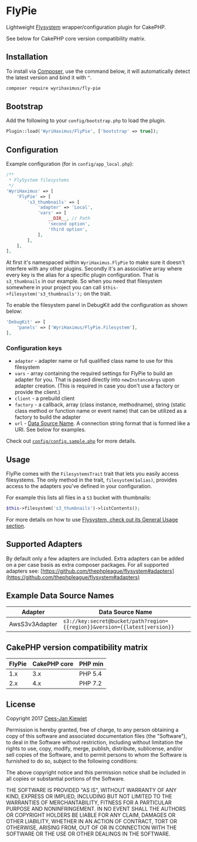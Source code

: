 FlyPie
======

Lightweight [Flysystem](http://flysystem.thephpleague.com/) wrapper/configuration plugin for CakePHP.

See below for CakePHP core version compatibility matrix.

## Installation ##

To install via [Composer](http://getcomposer.org/), use the command below, it will automatically detect the latest version and bind it with `^`.

```bash
composer require wyrihaximus/fly-pie 
```

## Bootstrap ##

Add the following to your `config/bootstrap.php` to load the plugin.

```php
Plugin::load('WyriHaximus/FlyPie', ['bootstrap' => true]);
```

## Configuration ##

Example configuration (for in `config/app_local.php`):

```php
/**
 * FlySystem filesystems
 */
'WyriHaximus' => [
    'FlyPie' => [
        's3_thumbnails' => [
            'adapter' => 'Local',
            'vars' => [
                __DIR__, // Path
                'second option',
                'third option',
            ],
        ],
    ],
],
```

At first it's namespaced within `WyriHaximus.FlyPie` to make sure it doesn't interfere with any other plugins. Secondly it's an associative array where every key is the alias for a specific plugin configuration. That is `s3_thumbnails` in our example. So when you need that filesystem somewhere in your project you can call `$this->filesystem('s3_thumbnails');` on the trait. 

To enable the filesystem panel in DebugKit add the configuration as shown below:

```php
'DebugKit' => [
    'panels' => ['WyriHaximus/FlyPie.Filesystem'],
],
```

### Configuration keys ###

* `adapter` - adapter name or full qualified class name to use for this filesystem
* `vars` - array containing the required settings for FlyPie to build an adapter for you. That is passed directly into `newInstanceArgs` upon adapter creation. (This is required in case you don't use a factory or provide the client.)
* `client` - a prebuild client
* `factory` - a callback, array (class instance, methodname), string (static class method or function name or event name) that can be utilized as a factory to build the adapter
* `url` - [Data Source Name](https://book.cakephp.org/4/en/appendices/glossary.html#term-dsn). A connection string format that is formed like a URI. See below for examples.

Check out [`config/config.sample.php`](config/config.sample.php) for more details.

## Usage ##

FlyPie comes with the `FilesystemsTrait` trait that lets you easily access filesystems. The only method in the trait, `filesystem($alias)`, provides access to the adapters you've defined in your configuration.

For example this lists all files in a `S3` bucket with thumbnails:
```php
$this->filesystem('s3_thumbnails')->listContents();
```

For more details on how to use [Flysystem, check out its General Usage section](https://github.com/thephpleague/flysystem#general-usage).

## Supported Adapters ##

By default only a few adapters are included. Extra adapters can be added on a 
per case basis as extra composer packages. For all supported adapters see: 
[https://github.com/thephpleague/flysystem#adapters](https://github.com/thephpleague/flysystem#adapters)

## Example Data Source Names ##

| Adapter        | Data Source Name                                                            |
| -------------- | --------------------------------------------------------------------------- |
| AwsS3v3Adapter | `s3://key:secret@bucket/path?region={{region}}&version={{latest\|version}}` |

## CakePHP version compatibility matrix ##

| FlyPie | CakePHP core | PHP min |
| ------ | ------------ | ------- |
| 1.x    | 3.x          | PHP 5.4 |
| 2.x    | 4.x          | PHP 7.2 |

## License ##

Copyright 2017 [Cees-Jan Kiewiet](http://wyrihaximus.net/)

Permission is hereby granted, free of charge, to any person
obtaining a copy of this software and associated documentation
files (the "Software"), to deal in the Software without
restriction, including without limitation the rights to use,
copy, modify, merge, publish, distribute, sublicense, and/or sell
copies of the Software, and to permit persons to whom the
Software is furnished to do so, subject to the following
conditions:

The above copyright notice and this permission notice shall be
included in all copies or substantial portions of the Software.

THE SOFTWARE IS PROVIDED "AS IS", WITHOUT WARRANTY OF ANY KIND,
EXPRESS OR IMPLIED, INCLUDING BUT NOT LIMITED TO THE WARRANTIES
OF MERCHANTABILITY, FITNESS FOR A PARTICULAR PURPOSE AND
NONINFRINGEMENT. IN NO EVENT SHALL THE AUTHORS OR COPYRIGHT
HOLDERS BE LIABLE FOR ANY CLAIM, DAMAGES OR OTHER LIABILITY,
WHETHER IN AN ACTION OF CONTRACT, TORT OR OTHERWISE, ARISING
FROM, OUT OF OR IN CONNECTION WITH THE SOFTWARE OR THE USE OR
OTHER DEALINGS IN THE SOFTWARE.
